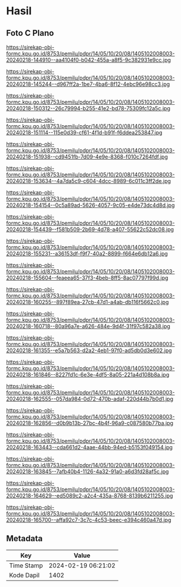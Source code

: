 # Hasil

## Foto C Plano

https://sirekap-obj-formc.kpu.go.id/8753/pemilu/pdpr/14/05/10/20/08/1405102008003-20240218-144910--aa4104f0-b042-455a-a8f5-9c382931e9cc.jpg

https://sirekap-obj-formc.kpu.go.id/8753/pemilu/pdpr/14/05/10/20/08/1405102008003-20240218-145244--d967ff2a-1be7-4ba6-8f12-4ebc96e98cc3.jpg

https://sirekap-obj-formc.kpu.go.id/8753/pemilu/pdpr/14/05/10/20/08/1405102008003-20240218-150312--26c79994-b255-41e2-bd78-75309fc12a5c.jpg

https://sirekap-obj-formc.kpu.go.id/8753/pemilu/pdpr/14/05/10/20/08/1405102008003-20240218-151114--115e0d39-cf61-4f1d-b91f-f6ddea253847.jpg

https://sirekap-obj-formc.kpu.go.id/8753/pemilu/pdpr/14/05/10/20/08/1405102008003-20240218-151938--cd9451fb-7d09-4e9e-8368-f010c7264fdf.jpg

https://sirekap-obj-formc.kpu.go.id/8753/pemilu/pdpr/14/05/10/20/08/1405102008003-20240218-153634--4a7da5c9-c604-4dcc-8989-6c011c3ff2de.jpg

https://sirekap-obj-formc.kpu.go.id/8753/pemilu/pdpr/14/05/10/20/08/1405102008003-20240218-154154--0c5a89ad-5626-4057-9c05-e4de73dc4d8d.jpg

https://sirekap-obj-formc.kpu.go.id/8753/pemilu/pdpr/14/05/10/20/08/1405102008003-20240218-154439--f581b509-2b69-4d78-a407-55622c52dc08.jpg

https://sirekap-obj-formc.kpu.go.id/8753/pemilu/pdpr/14/05/10/20/08/1405102008003-20240218-155231--a36153df-f9f7-40a2-8899-f664e6db12a6.jpg

https://sirekap-obj-formc.kpu.go.id/8753/pemilu/pdpr/14/05/10/20/08/1405102008003-20240218-155604--feaeea65-37f3-4beb-8ff5-8ac07797f99d.jpg

https://sirekap-obj-formc.kpu.go.id/8753/pemilu/pdpr/14/05/10/20/08/1405102008003-20240218-160255--897f89ea-27cb-47d1-a4ab-db116f5662c0.jpg

https://sirekap-obj-formc.kpu.go.id/8753/pemilu/pdpr/14/05/10/20/08/1405102008003-20240218-160718--80a96a7e-a626-484e-9d4f-31f97c582a38.jpg

https://sirekap-obj-formc.kpu.go.id/8753/pemilu/pdpr/14/05/10/20/08/1405102008003-20240218-161355--e5a7b563-d2a2-4eb1-97f0-ad5db0d3e602.jpg

https://sirekap-obj-formc.kpu.go.id/8753/pemilu/pdpr/14/05/10/20/08/1405102008003-20240218-161846--8227fd1c-6e3e-4df5-8a05-221a4d108b8a.jpg

https://sirekap-obj-formc.kpu.go.id/8753/pemilu/pdpr/14/05/10/20/08/1405102008003-20240218-162555--057da984-0d72-470b-adaf-220d44b7b0d1.jpg

https://sirekap-obj-formc.kpu.go.id/8753/pemilu/pdpr/14/05/10/20/08/1405102008003-20240218-162856--d0b9b13b-27bc-4b4f-96a9-c087580b77ba.jpg

https://sirekap-obj-formc.kpu.go.id/8753/pemilu/pdpr/14/05/10/20/08/1405102008003-20240218-163443--cda661d2-4aae-44bb-94ed-b5153f049154.jpg

https://sirekap-obj-formc.kpu.go.id/8753/pemilu/pdpr/14/05/10/20/08/1405102008003-20240218-163845--7afb40b4-1126-4a32-91a0-a6d3fd28af5c.jpg

https://sirekap-obj-formc.kpu.go.id/8753/pemilu/pdpr/14/05/10/20/08/1405102008003-20240218-164629--ed5089c2-a2c4-435a-8768-8139b6211255.jpg

https://sirekap-obj-formc.kpu.go.id/8753/pemilu/pdpr/14/05/10/20/08/1405102008003-20240218-165700--affa92c7-3c7c-4c53-beec-e394c460a47d.jpg


## Metadata

| Key        | Value               |
| ---------- | ------------------- |
| Time Stamp | 2024-02-19 06:21:02 |
| Kode Dapil | 1402                |



